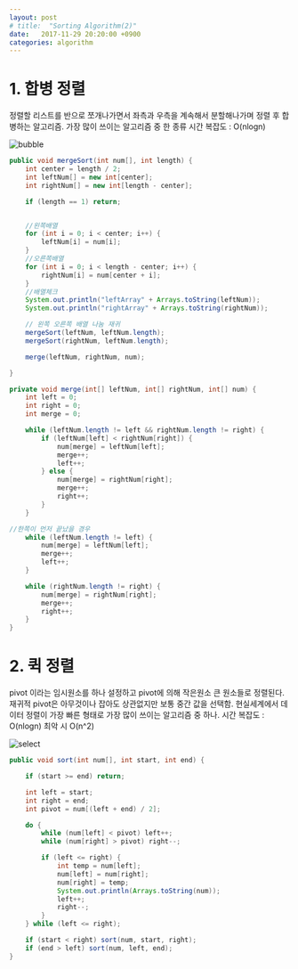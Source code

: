 ```yaml
---
layout: post
# title:  "Sorting Algorithm(2)"
date:   2017-11-29 20:20:00 +0900
categories: algorithm
---
```


# 1. 합병 정렬
정렬할 리스트를 반으로 쪼개나가면서 좌측과 우측을 계속해서 분할해나가며 정렬 후 합병하는 알고리즘.
가장 많이 쓰이는 알고리즘 중 한 종류
시간 복잡도 : O(nlogn)

![bubble](https://quarl894.github.io/assets/images/merge.gif)

```java
public void mergeSort(int num[], int length) {
    int center = length / 2;
    int leftNum[] = new int[center];
    int rightNum[] = new int[length - center];

    if (length == 1) return;


    //왼쪽배열
    for (int i = 0; i < center; i++) {
        leftNum[i] = num[i];
    }
    //오른쪽배열
    for (int i = 0; i < length - center; i++) {
        rightNum[i] = num[center + i];
    }
    //배열체크
    System.out.println("leftArray" + Arrays.toString(leftNum));
    System.out.println("rightArray" + Arrays.toString(rightNum));

    // 왼쪽 오른쪽 배열 나눔 재귀
    mergeSort(leftNum, leftNum.length);
    mergeSort(rightNum, leftNum.length);

    merge(leftNum, rightNum, num);

}

private void merge(int[] leftNum, int[] rightNum, int[] num) {
    int left = 0;
    int right = 0;
    int merge = 0;

    while (leftNum.length != left && rightNum.length != right) {
        if (leftNum[left] < rightNum[right]) {
            num[merge] = leftNum[left];
            merge++;
            left++;
        } else {
            num[merge] = rightNum[right];
            merge++;
            right++;
        }
    }

//한쪽이 먼저 끝났을 경우
    while (leftNum.length != left) {
        num[merge] = leftNum[left];
        merge++;
        left++;
    }

    while (rightNum.length != right) {
        num[merge] = rightNum[right];
        merge++;
        right++;
    }
}
```

# 2. 퀵 정렬
pivot 이라는 임시원소를 하나 설정하고 pivot에 의해 작은원소 큰 원소들로 정렬된다. 재귀적
pivot은 아무것이나 잡아도 상관없지만 보통 중간 값을 선택함.
현실세계에서 데이터 정렬이 가장 빠른 형태로 가장 많이 쓰이는 알고리즘 중 하나.
시간 복잡도 : O(nlogn) 최악 시 O(n^2)

![select](https://quarl894.github.io/assets/images/quick.gif)
```java
public void sort(int num[], int start, int end) {

    if (start >= end) return;

    int left = start;
    int right = end;
    int pivot = num[(left + end) / 2];

    do {
        while (num[left] < pivot) left++;
        while (num[right] > pivot) right--;

        if (left <= right) {
            int temp = num[left];
            num[left] = num[right];
            num[right] = temp;
            System.out.println(Arrays.toString(num));
            left++;
            right--;
        }
    } while (left <= right);

    if (start < right) sort(num, start, right);
    if (end > left) sort(num, left, end);
}
```




[jekyll-gh]:   https://github.com/quarl894
